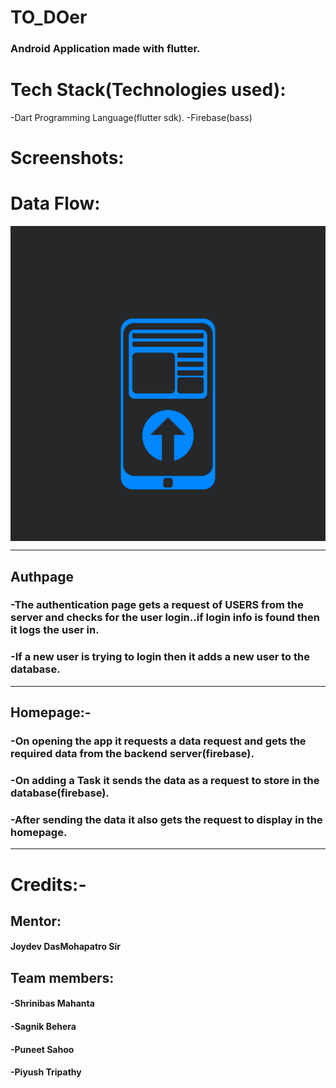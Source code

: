 #  TO_DOer

###  Android Application made with flutter.

#  Tech Stack(Technologies used):
 -Dart Programming Language(flutter sdk).
 -Firebase(bass)
# Screenshots:






# Data Flow:
<img  align="center" src = "https://github.com/2k4sm/TO_DOer/blob/main/dataflow.gif">

---
## Authpage

### -The authentication page gets a request of USERS from the server and checks for the user login..if login info is found then it logs the user in.
### -If a new user is trying to login then it adds a new user to the database.
---
## Homepage:-

### -On opening the app it requests a data request and gets the required data from the backend server(firebase).

### -On adding a Task it sends the data as a request to store  in the database(firebase).

### -After sending the data it also  gets the request to display in the homepage. 
---
# Credits:-

## Mentor:
 #### Joydev DasMohapatro Sir

## Team members:
 #### -Shrinibas Mahanta
 #### -Sagnik Behera
 #### -Puneet Sahoo
 #### -Piyush Tripathy



